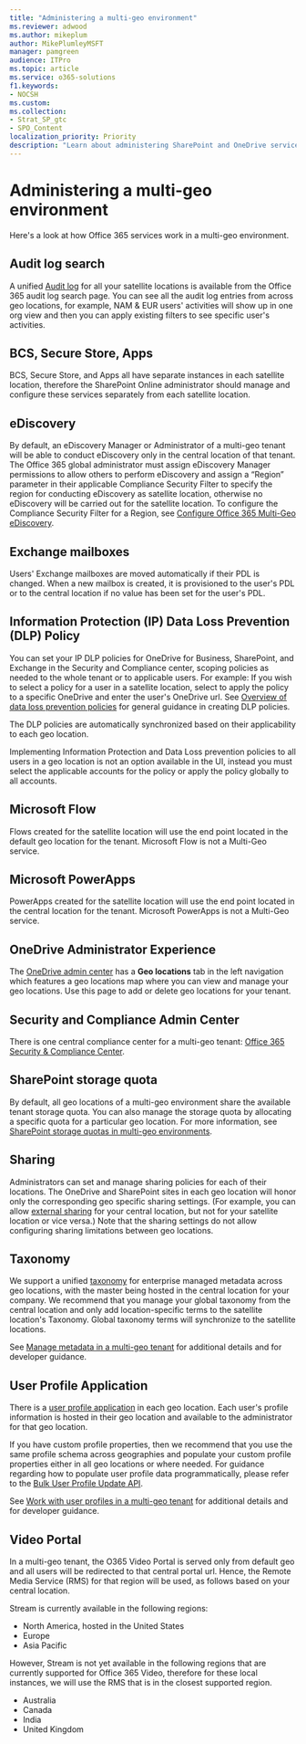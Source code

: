 ```yaml
---
title: "Administering a multi-geo environment"
ms.reviewer: adwood
ms.author: mikeplum
author: MikePlumleyMSFT
manager: pamgreen
audience: ITPro
ms.topic: article
ms.service: o365-solutions
f1.keywords:
- NOCSH
ms.custom: 
ms.collection: 
- Strat_SP_gtc
- SPO_Content
localization_priority: Priority
description: "Learn about administering SharePoint and OneDrive services in a multi-geo environment."
---
```


# Administering a multi-geo environment

Here's a look at how Office 365 services work in a multi-geo environment.

## Audit log search

A unified [Audit log](https://support.office.com/article/0d4d0f35-390b-4518-800e-0c7ec95e946c) for all your satellite locations is available from the Office 365 audit log search page. You can see all the audit log entries from across geo locations, for example, NAM & EUR users' activities will show up in one org view and then you can apply existing filters to see specific user's activities.

## BCS, Secure Store, Apps

BCS, Secure Store, and Apps all have separate instances in each satellite location, therefore the SharePoint Online administrator should manage and configure these services separately from each satellite location.

## eDiscovery 

By default, an eDiscovery Manager or Administrator of a multi-geo tenant will be able to conduct eDiscovery only in the central location of that tenant. The Office 365 global administrator must assign eDiscovery Manager permissions to allow others to perform eDiscovery and assign a “Region” parameter in their applicable Compliance Security Filter to specify the region for conducting eDiscovery as satellite location, otherwise no eDiscovery will be carried out for the satellite location. To configure the Compliance Security Filter for a Region, see [Configure Office 365 Multi-Geo eDiscovery](multi-geo-ediscovery-configuration.md).

## Exchange mailboxes

Users' Exchange mailboxes are moved automatically if their PDL is changed. When a new mailbox is created, it is provisioned to the user's PDL or to the central location if no value has been set for the user's PDL.

## Information Protection (IP) Data Loss Prevention (DLP) Policy

You can set your IP DLP policies for OneDrive for Business, SharePoint, and Exchange in the Security and Compliance center, scoping policies as needed to the whole tenant or to applicable users. For example: If you wish to select a policy for a user in a satellite location, select to apply the policy to a specific OneDrive and enter the user's OneDrive url. See [Overview of data loss prevention policies](https://support.office.com/article/1966b2a7-d1e2-4d92-ab61-42efbb137f5e) for general guidance in creating DLP policies.

The DLP policies are automatically synchronized based on their applicability to each geo location.

Implementing Information Protection and Data Loss prevention policies to all users in a geo location is not an option available in the UI, instead you must select the applicable accounts for the policy or apply the policy globally to all accounts.

## Microsoft Flow

Flows created for the satellite location will use the end point located in the default geo location for the tenant.  Microsoft Flow is not a Multi-Geo service. 

## Microsoft PowerApps

PowerApps created for the satellite location will use the end point located in the central location for the tenant. Microsoft PowerApps is not a Multi-Geo service. 

## OneDrive Administrator Experience

The [OneDrive admin center](https://admin.onedrive.com) has a **Geo locations** tab in the left navigation which features a geo locations map where you can view and manage your geo locations. Use this page to add or delete geo locations for your tenant.

## Security and Compliance Admin Center

There is one central compliance center for a multi-geo tenant: [Office 365 Security & Compliance Center](https://protection.office.com/?rfr=AdminCenter\#/homepage).

## SharePoint storage quota

By default, all geo locations of a multi-geo environment share the available tenant storage quota.  You can also manage the storage quota by allocating a specific quota for a particular geo location. For more information, see [SharePoint storage quotas in multi-geo environments](sharepoint-multi-geo-storage-quota.md).

## Sharing

Administrators can set and manage sharing policies for each of their locations. The OneDrive and SharePoint sites in each geo location will honor only the corresponding geo specific sharing settings. (For example, you can allow [external sharing](https://support.office.com/article/C8A462EB-0723-4B0B-8D0A-70FEAFE4BE85) for your central location, but not for your satellite location or vice versa.) Note that the sharing settings do not allow configuring sharing limitations between geo locations.

## Taxonomy

We support a unified [taxonomy](https://docs.microsoft.com/sharepoint/managed-metadata) for enterprise managed metadata across geo locations, with the master being hosted in the central location for your company. We recommend that you manage your global taxonomy from the central location and only add location-specific terms to the satellite location's Taxonomy. Global taxonomy terms will synchronize to the satellite locations.

See [Manage metadata in a multi-geo tenant](https://docs.microsoft.com/sharepoint/dev/solution-guidance/multigeo-managedmetadata) for additional details and for developer guidance.

## User Profile Application

There is a [user profile application](https://docs.microsoft.com/sharepoint/manage-user-profiles) in each geo location. Each user's profile information is hosted in their geo location and available to the administrator for that geo location.

If you have custom profile properties, then we recommend that you use the same profile schema across geographies and populate your custom profile properties either in all geo locations or where needed. For guidance regarding how to populate user profile data programmatically, please refer to the [Bulk User Profile Update API](https://docs.microsoft.com/sharepoint/dev/solution-guidance/bulk-user-profile-update-api-for-sharepoint-online).

See [Work with user profiles in a multi-geo tenant](https://docs.microsoft.com/sharepoint/dev/solution-guidance/multigeo-userprofileexperience) for additional details and for developer guidance.

## Video Portal

In a multi-geo tenant, the O365 Video Portal is served only from default geo and all users will be redirected to that central portal url. Hence, the Remote Media Service (RMS) for that region will be used, as follows based on your central location.

Stream is currently available in the following regions:

- North America, hosted in the United States 
- Europe
- Asia Pacific

However, Stream is not yet available in the following regions that are currently supported for Office 365 Video, therefore for these local instances, we will use the RMS that is in the closest supported region.

- Australia
- Canada
- India
- United Kingdom
